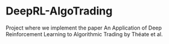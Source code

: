 # DeepRL-AlgoTrading
Project where we implement the paper An Application of Deep Reinforcement Learning to Algorithmic Trading by Théate et al.
